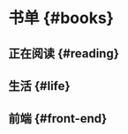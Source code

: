 # 书单 {#books}

## 正在阅读 {#reading}

<VirtualBook :books="[
{
  title: '深入浅出Vue.js',
  spine: '#52B47E',
  tag: 'Vue',
  cover: '/blog/images/vue2.jpeg'
},{
  title: '停止你的内在战争',
  spine: '#E45D42',
  tag: '',
  cover: '/blog/images/stopwar.jpeg'
}
]"></VirtualBook>

## 生活 {#life}

<VirtualBook :books="[
{
title: '时间从来不语，却回答了所有问题',
spine: '#E5CA9D',
tag: '',
cover: '/blog/images/time.jpeg'
}
]"></VirtualBook>

## 前端 {#front-end}

<VirtualBook :books="[
{
  title: 'Vue.js 设计与实现',
  spine: '#52B47E',
  tag: 'Vue',
  cover: 'https://tva1.sinaimg.cn/large/e6c9d24egy1h298znqo73j207i09iq35.jpg'
},{
title: 'JavaScript高级程序设计',
spine: '#9C1A31',
tag: 'JS',
cover: '/blog/images/javascript.jpeg'
},
{
  title: '你不知道的JavaScript（上）',
  spine: '#F7DF4B',
  tag: 'JS',
  cover: 'https://tva1.sinaimg.cn/large/e6c9d24egy1h20zo01oxfj207i09r3yr.jpg'
},{
  title: '你不知道的JavaScript（中）',
  spine: '#F7DF4B',
  tag: 'JS',
  cover: 'https://tva1.sinaimg.cn/large/e6c9d24egy1h20zo01oxfj207i09r3yr.jpg'
},{
  title: '深入理解ES6',
  spine: '#FFFCD0',
  tag: 'ES6',
  cover: '/blog/images/es6.jpeg'
},{
  title: 'web性能权威指南',
  spine: '#FFFFFF',
  tag: 'web',
  cover: '/blog/images/web.jpeg'
},{
  title: '深入浅出nodeJS',
  spine: '#FFFFFF',
  tag: '',
  cover: '/blog/images/node.jpeg'
},{
  title: 'JavaScript设计模式与开发实践',
  spine: '#1D4699',
  tag: '',
  cover: '/blog/images/jsDesign.jpeg'
}
]"></VirtualBook>
